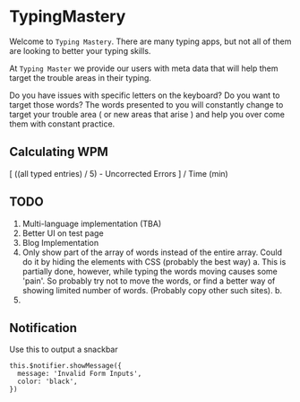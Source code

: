 # TypingMastery

Welcome to `Typing Mastery`. There are many typing apps, but not all of them are looking to better your typing skills.

At `Typing Master` we provide our users with meta data that will help them target the trouble areas in their typing.

Do you have issues with specific letters on the keyboard? Do you want to target those words?
The words presented to you will constantly change to target your trouble area ( or new areas that arise ) and help you over come them with constant practice.

## Calculating WPM

[ ((all typed entries) / 5) - Uncorrected Errors ] / Time (min)

## TODO

1. Multi-language implementation (TBA)
2. Better UI on test page
3. Blog Implementation
4. Only show part of the array of words instead of the entire array. Could do it by hiding the elements with CSS (probably the best way)
   a. This is partially done, however, while typing the words moving causes some 'pain'. So probably try not to move the words, or find a better way of showing limited number of words. (Probably copy other such sites).
   b.
5.

## Notification

Use this to output a snackbar

```
this.$notifier.showMessage({
  message: 'Invalid Form Inputs',
  color: 'black',
})

```
